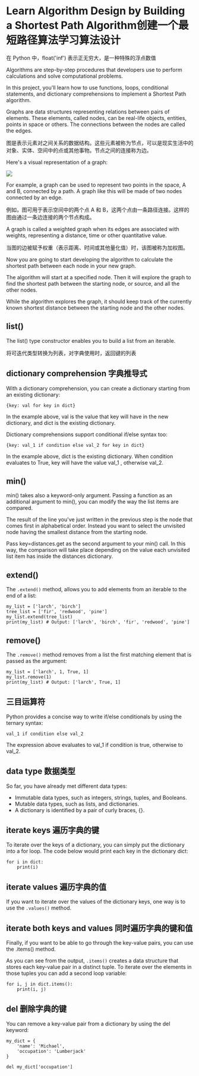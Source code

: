 # Learn Algorithm Design by Building a Shortest Path Algorithm创建一个最短路径算法学习算法设计

在 Python 中，float('inf') 表示正无穷大，是一种特殊的浮点数值

Algorithms are step-by-step procedures that developers use to perform calculations and solve computational problems.

In this project, you'll learn how to use functions, loops, conditional statements, and dictionary comprehensions to implement a Shortest Path algorithm.

Graphs are data structures representing relations between pairs of elements. These elements, called nodes, can be real-life objects, entities, points in space or others. The connections between the nodes are called the edges.

图是表示元素对之间关系的数据结构。这些元素被称为节点，可以是现实生活中的对象、实体、空间中的点或其他事物。节点之间的连接称为边。

Here's a visual representation of a graph:

![](https://cdn.freecodecamp.org/curriculum/python/graph1-example.png)

For example, a graph can be used to represent two points in the space, A and B, connected by a path. A graph like this will be made of two nodes connected by an edge.

例如，图可用于表示空间中的两个点 A 和 B，这两个点由一条路径连接。这样的图由通过一条边连接的两个节点构成。

A graph is called a weighted graph when its edges are associated with weights, representing a distance, time or other quantitative value.

当图的边被赋予权重（表示距离、时间或其他量化值）时，该图被称为加权图。

Now you are going to start developing the algorithm to calculate the shortest path between each node in your new graph.

The algorithm will start at a specified node. Then it will explore the graph to find the shortest path between the starting node, or source, and all the other nodes.

While the algorithm explores the graph, it should keep track of the currently known shortest distance between the starting node and the other nodes.

## list()

The list() type constructor enables you to build a list from an iterable.

将可迭代类型转换为列表，对字典使用时，返回键的列表

## dictionary comprehension 字典推导式

With a dictionary comprehension, you can create a dictionary starting from an existing dictionary:

    {key: val for key in dict}

In the example above, val is the value that key will have in the new dictionary, and dict is the existing dictionary.

Dictionary comprehensions support conditional if/else syntax too:

    {key: val_1 if condition else val_2 for key in dict}

In the example above, dict is the existing dictionary. When condition evaluates to True, key will have the value val_1 , otherwise val_2.

## min()

min() takes also a keyword-only argument. Passing a function as an additional argument to min(), you can modify the way the list items are compared.

The result of the line you've just written in the previous step is the node that comes first in alphabetical order. Instead you want to select the unvisited node having the smallest distance from the starting node.

Pass key=distances.get as the second argument to your min() call. In this way, the comparison will take place depending on the value each unvisited list item has inside the distances dictionary.

## extend()

The `.extend()` method, allows you to add elements from an iterable to the end of a list:

    my_list = ['larch', 'birch']
    tree_list = ['fir', 'redwood', 'pine']
    my_list.extend(tree_list)
    print(my_list) # Output: ['larch', 'birch', 'fir', 'redwood', 'pine']

## remove()

The `.remove()` method removes from a list the first matching element that is passed as the argument:

    my_list = ['larch', 1, True, 1]
    my_list.remove(1)
    print(my_list) # Output: ['larch', True, 1]

## 三目运算符

Python provides a concise way to write if/else conditionals by using the ternary syntax:

    val_1 if condition else val_2

The expression above evaluates to val_1 if condition is true, otherwise to val_2.

## data type 数据类型

So far, you have already met different data types:

- Immutable data types, such as integers, strings, tuples, and Booleans.
- Mutable data types, such as lists, and dictionaries.
- A dictionary is identified by a pair of curly braces, {}.

## iterate keys 遍历字典的键

To iterate over the keys of a dictionary, you can simply put the dictionary into a for loop. The code below would print each key in the dictionary dict:

    for i in dict:
        print(i)

## iterate values 遍历字典的值

If you want to iterate over the values of the dictionary keys, one way is to use the `.values()` method.

## iterate both keys and values 同时遍历字典的键和值

Finally, if you want to be able to go through the key-value pairs, you can use the .items() method.

As you can see from the output, `.items()` creates a data structure that stores each key-value pair in a distinct tuple. To iterate over the elements in those tuples you can add a second loop variable:

    for i, j in dict.items():
        print(i, j)

## del 删除字典的键

You can remove a key-value pair from a dictionary by using the del keyword:

    my_dict = {
        'name': 'Michael',
        'occupation': 'Lumberjack'
    }

    del my_dict['occupation']